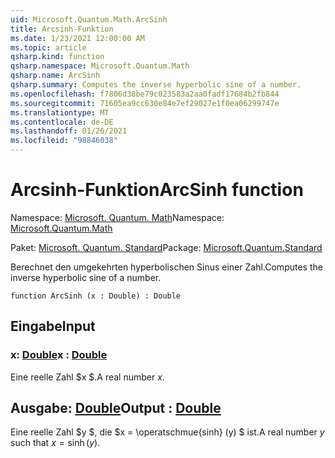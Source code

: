 ```yaml
---
uid: Microsoft.Quantum.Math.ArcSinh
title: Arcsinh-Funktion
ms.date: 1/23/2021 12:00:00 AM
ms.topic: article
qsharp.kind: function
qsharp.namespace: Microsoft.Quantum.Math
qsharp.name: ArcSinh
qsharp.summary: Computes the inverse hyperbolic sine of a number.
ms.openlocfilehash: f7806d38be79c023583a2aa0fadf17684b2fb844
ms.sourcegitcommit: 71605ea9cc630e84e7ef29027e1f0ea06299747e
ms.translationtype: MT
ms.contentlocale: de-DE
ms.lasthandoff: 01/26/2021
ms.locfileid: "98846038"
---
```

# <a name="arcsinh-function"></a><span data-ttu-id="14819-102">Arcsinh-Funktion</span><span class="sxs-lookup"><span data-stu-id="14819-102">ArcSinh function</span></span>

<span data-ttu-id="14819-103">Namespace: [Microsoft. Quantum. Math](xref:Microsoft.Quantum.Math)</span><span class="sxs-lookup"><span data-stu-id="14819-103">Namespace: [Microsoft.Quantum.Math](xref:Microsoft.Quantum.Math)</span></span>

<span data-ttu-id="14819-104">Paket: [Microsoft. Quantum. Standard](https://nuget.org/packages/Microsoft.Quantum.Standard)</span><span class="sxs-lookup"><span data-stu-id="14819-104">Package: [Microsoft.Quantum.Standard](https://nuget.org/packages/Microsoft.Quantum.Standard)</span></span>


<span data-ttu-id="14819-105">Berechnet den umgekehrten hyperbolischen Sinus einer Zahl.</span><span class="sxs-lookup"><span data-stu-id="14819-105">Computes the inverse hyperbolic sine of a number.</span></span>

```qsharp
function ArcSinh (x : Double) : Double
```


## <a name="input"></a><span data-ttu-id="14819-106">Eingabe</span><span class="sxs-lookup"><span data-stu-id="14819-106">Input</span></span>

### <a name="x--double"></a><span data-ttu-id="14819-107">x: [Double](xref:microsoft.quantum.lang-ref.double)</span><span class="sxs-lookup"><span data-stu-id="14819-107">x : [Double](xref:microsoft.quantum.lang-ref.double)</span></span>

<span data-ttu-id="14819-108">Eine reelle Zahl $x $.</span><span class="sxs-lookup"><span data-stu-id="14819-108">A real number $x$.</span></span>



## <a name="output--double"></a><span data-ttu-id="14819-109">Ausgabe: [Double](xref:microsoft.quantum.lang-ref.double)</span><span class="sxs-lookup"><span data-stu-id="14819-109">Output : [Double](xref:microsoft.quantum.lang-ref.double)</span></span>

<span data-ttu-id="14819-110">Eine reelle Zahl $y $, die $x = \operatschmue{sinh} (y) $ ist.</span><span class="sxs-lookup"><span data-stu-id="14819-110">A real number $y$ such that $x = \operatorname{sinh}(y)$.</span></span>